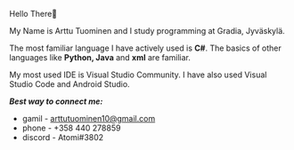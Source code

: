 Hello There👋

My Name is Arttu Tuominen and I study programming at Gradia, Jyväskylä.

The most familiar language I have actively used is **C#**. The basics of other languages like **Python, Java** and **xml** are familiar.

My most used IDE is Visual Studio Community. I have also used Visual Studio Code and Android Studio.

***Best way to connect me:***
- gamil   - arttutuominen10@gmail.com 
- phone   - +358 440 278859
- discord - Atomi#3802
